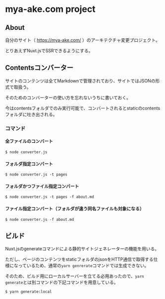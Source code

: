 # mya-ake.com project

## About
自分のサイト（ https://mya-ake.com/ ）のアーキテクチャ変更プロジェクト。

とりあえずNuxt.jsでSSRできるようにする。


## Contentsコンバーター

サイトのコンテンツは全てMarkdownで管理されており、サイトではJSONの形式で取扱う。

そのためのコンバーターの使い方を忘れないうちに書いておく。

今はcontentsフォルダでのみ実行可能で、コンバートされるとstaticのcontentsフォルダに吐き出される。

### コマンド

#### 全ファイルのコンバート
```
$ node converter.js
```

#### フォルダ指定コンバート
```
$ node converter.js -t pages
```

#### フォルダかつファイル指定コンバート
```
$ node converter.js -t pages -f about.md
```

#### ファイル指定コンバート（フォルダが違う同名ファイルも対象になる）
```
$ node converter.js -f about.md
```


## ビルド

Nuxt.jsのgenerateコマンドによる静的サイトジェネレーターの機能を用いる。

ただし、ページのコンテンツをstaticフォルダのjsonをHTTP通信で取得する仕様になっているため、通常の`yarn genrerate`コマンドでは生成できない。

そのため、ビルド用にローカルサーバーを立てる必用あったので、`yarn generate`とは別コマンドの下記コマンドを用意している。

```
$ yarn generate:local
```
